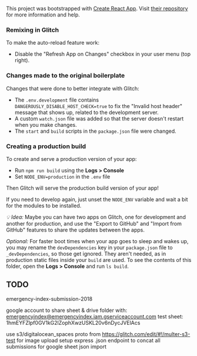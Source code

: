 This project was bootstrapped with [Create React App](https://github.com/facebookincubator/create-react-app). Visit [their repository](https://github.com/facebookincubator/create-react-app) for more information and help.

### Remixing in Glitch

To make the auto-reload feature work:

* Disable the "Refresh App on Changes" checkbox in your user menu (top right).

### Changes made to the original boilerplate

Changes that were done to better integrate with Glitch:

* The `.env.development` file contains `DANGEROUSLY_DISABLE_HOST_CHECK=true` to fix the "Invalid host header" message that shows up, related to the development server.
* A custom `watch.json` file was added so that the server doesn't restart when you make changes.
* The `start` and `build` scripts in the `package.json` file were changed.

### Creating a production build

To create and serve a production version of your app:

* Run `npm run build` using the **Logs > Console**
* Set `NODE_ENV=production` in the `.env` file

Then Glitch will serve the production build version of your app!

If you need to develop again, just unset the `NODE_ENV` variable and wait a bit for the modules to be installed.

_💡 Idea:_ Maybe you can have two apps on Glitch, one for development and another for production, and use the "Export to GitHub" and "Import from GitHub" features to share the updates between the apps. 

_Optional:_ For faster boot times when your app goes to sleep and wakes up, you may rename the `devDependencies` key in your `package.json` file to `_devDependencies`, so those get ignored. They aren't needed, as in production static files inside your `build` are used. To see the contents of this folder, open the **Logs > Console** and run `ls build`.

## TODO

emergency-index-submission-2018

google account to share sheet & drive folder with: emergencyindex@emergencyindex.iam.gserviceaccount.com 
test sheet: 1hmEYFZlpf0GV1kG2lZophXwzUSKL20v6nDycJVElAcs

use s3/digitalocean_spaces proto from https://glitch.com/edit/#!/multer-s3-test for image upload
setup express .json endpoint to concat all submissions for google sheet json import